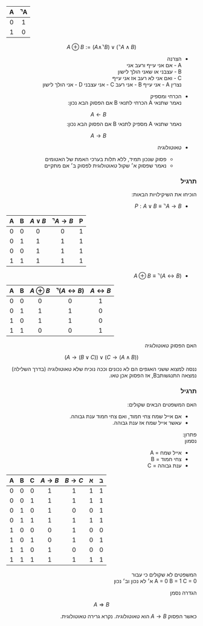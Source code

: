 <style>
    html {
        direction: rtl;
    }
    eqn, table, .katex {
        direction: ltr;
    }
</style>
|A|$\urcorner$A|
|:-:|:-:|
|0|1|
|1|0|

$$ A\oplus B := (A \wedge \urcorner B) \vee (\urcorner A \wedge  B)$$

* הצרנה  
A - אם אני עייף ורעב אני  
B - עצבני או שאני הולך לישון  
C - ואם אני לא רעב אז אני עייף  
נצרין
A - אני עייף
B - אני רעב
C - אני עצבני
D - אני הולך לישון

* הכרחי ומספיק  
נאמר שתנאי A הכרחי לתנאי B אם הפסוק  הבא נכון:  

  $$ A \leftarrow B $$ 
  נאמר שתנאי A מספיק לתנאי B אם הפסוק  הבא נכון:  
  
  $$ A \rightarrow B $$

* טאוטולוגיה
  * פסוק שנכון תמיד, ללא תלות בערכי האמת של האטומים
  * נאמר שפסוק א׳ שקול טאוטולוגית לפסוק ב׳ אם מתקיים

### תרגיל
הוכיחו את השיקילויות הבאות:
* $P: A \vee B \equiv \urcorner A \rightarrow B$

|A|B|$A \vee B$|$\urcorner A \rightarrow B$|P|
|:-:|:-:|:-:|:-:|:-:|
|0|0|0|0|1|
|0|1|1|1|1|
|0|0|1|1|1|
|1|1|1|1|1|
* $A \oplus B \equiv \urcorner (A \leftrightarrow B)$  

|A|B|$A \oplus B$|$\urcorner (A \leftrightarrow B)$|$A \leftrightarrow B$|
|:-:|:-:|:-:|:-:|:-:|
|0|0|0|0|1|
|0|1|1|1|0|
|1|0|1|1|0|
|1|1|0|0|1|

האם הפסוק טאוטולוגיה

$$ ((A \wedge B) \rightarrow C) \vee (A \rightarrow (B \vee C)) $$

 ננסה למצוא ששני האגפים הם לא נכונים וככה נוכיח   שלא טאוטולוגיה (בדרך השלילה)  
 נמצאה התנגשותבB, אז הפסוק אכן טאו.

 ### תרגיל
 האם המשפטים הבאים שקולים:
 * אם אייל שמח צחי חמוד, ואם צחי חמוד ענת גבוהה.
 * עאשר אייל שמח אז ענת גבוהה.

 פתרון:  
 נסמון
 * אייל שמח = A
 * צחי חמוד = B
 * ענת גבוהה = C

 |A|B|C|$A\rightarrow B$|$B\rightarrow C$|א|ב|
 |:-:|:-:|:-:|:-:|:-:|:-:|:-:|
 |0|0|0|1|1|1|1|
 |0|0|1|1|1|1|1|
 |0|1|0|1|0|0|1|
 |0|1|1|1|1|1|1|
 |1|0|0|0|1|0|0|
 |1|0|1|0|1|0|1|
 |1|1|0|1|0|0|0|
 |1|1|1|1|1|1|1|

 המשפטים לא שקולים כי עבור  
 A = 0
 B = 1
 C = 0
 א׳ לא נכון וב׳ נכון

 הגדרה
 נסמן

$$ A \Rightarrow B $$

כאשר הפסוק $A \rightarrow B$ הוא טאוטולוגיה.
נקרא גרירה טאוטולוגית.